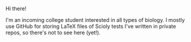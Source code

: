 Hi there!

I'm an incoming college student interested in all types of biology. I mostly use GitHub for storing LaTeX files of Scioly tests I've written in private repos, so there's not to see here (yet!).
